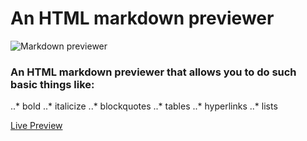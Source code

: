 # An HTML markdown previewer
![Markdown previewer](https://res.cloudinary.com/dffnnfo2w/image/upload/v1573602802/markdown_pbbfa6.png)

### An HTML markdown previewer that allows you to do such basic things like: 

..* bold 
..* italicize
..* blockquotes
..* tables
..* hyperlinks
..* lists

[Live Preview](https://codepen.io/Adrian540/full/NWWqJRp)

